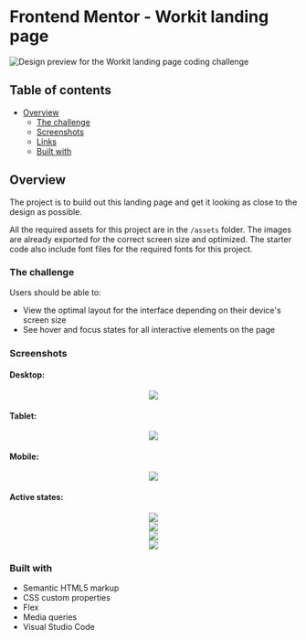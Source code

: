 # Frontend Mentor - Workit landing page

![Design preview for the Workit landing page coding challenge](./preview.jpg)

## Table of contents

- [Overview](#overview)
  - [The challenge](#the-challenge)
  - [Screenshots](#screenshot)
  - [Links](#links)
  - [Built with](#built-with)

## Overview

The project is to build out this landing page and get it looking as close to the design as possible.

All the required assets for this project are in the `/assets` folder. The images are already exported for the correct screen size and optimized. The starter code also include font files for the required fonts for this project.

### The challenge

Users should be able to:

- View the optimal layout for the interface depending on their device's screen size
- See hover and focus states for all interactive elements on the page

### Screenshots

#### Desktop:
<div align="center">
<img src="./assets/images/Screenshots/Desktop.png" style="max-width:50%;" align="center">
</div>

#### Tablet:
<div align="center">
<img src="./assets/images/Screenshots/Tablet.png" style="max-width:50%;" align="center">
</div>

#### Mobile:
<div align="center">
<img src="./assets/images/Screenshots/Mobile.png" style="max-width:50%;" align="center">
</div>

#### Active states:
<div align="center">
  <img src="./assets/images/Screenshots/Active-1.png" style="max-width:50%;" align="center">
</div>

<div align="center">
  <img src="./assets/images/Screenshots/Active-2.png" style="max-width:50%;" align="center">
</div>

<div align="center">
  <img src="./assets/images/Screenshots/Active-3.png" style="max-width:50%;" align="center">
</div>

<div align="center">
  <img src="./assets/images/Screenshots/Active-4.png" style="max-width:50%;" align="center">
</div>

### Built with

- Semantic HTML5 markup
- CSS custom properties
- Flex
- Media queries
- Visual Studio Code
